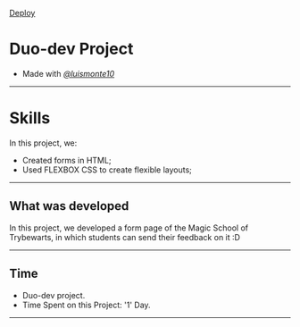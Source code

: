 [Deploy](https://lkotlarenko.github.io/Project-Trybewarts/)

# Duo-dev Project
- Made with *[@luismonte10](https://github.com/luismonte10)*

---
# Skills

In this project, we:

* Created forms in HTML;
* Used FLEXBOX CSS to create flexible layouts;

---

## What was developed

In this project, we developed a form page of the Magic School of Trybewarts, in which students can send their feedback on it :D

---
## Time

* Duo-dev project.
* Time Spent on this Project: '1' Day.

---
